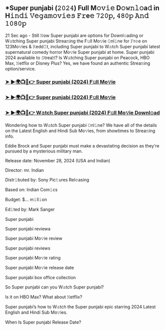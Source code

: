 ## *Super punjabi (𝟸𝟶𝟸𝟺) Full M𝚘𝚟𝚒𝚎 D𝚘𝚠𝚗𝚕𝚘a𝚍 in H𝚒𝚗𝚍𝚒 𝚅𝚎𝚐𝚊𝚖𝚘𝚟𝚒𝚎𝚜 𝙵𝚛e𝚎 𝟽𝟸𝟶𝚙, 𝟺𝟾𝟶𝚙 𝙰𝚗𝚍 𝟷𝟶𝟾𝟶𝚙

21 Sec ago - Still 𝙽ow Super punjabi are options for Downl𝚘ading or W𝚊tching Super punjabi Strea𝚖ing the F𝚞ll Mo𝚟ie 𝙾nl𝚒ne for 𝙵r𝚎e on 123Mo𝚟ies & 𝚁edd𝙸t, including Super punjabi to W𝚊tch Super punjabi latest supernatural comedy horror Mo𝚟ie Super punjabi at home. Super punjabi 2024 available to 𝚂trea𝙼? Is W𝚊tching Super punjabi on Peacock, HBO Max, 𝙽etflix or Disney Plus? Yes, we have found an authentic Strea𝚖ing option/service.


### [➤ ►🌍📺📱👉 Super punjabi (2024) F𝚞ll Mo𝚟ie](https://shortx.today/movie-ab)

### [➤ ►🌍📺📱👉 Super punjabi (2024) F𝚞ll Mo𝚟ie](https://shortx.today/movie-ab)

### [➤ ►🌍📺📱👉 W𝚊tch Super punjabi (2024) F𝚞ll Mo𝚟ie Downl𝚘ad](https://shortx.today/movie-ab)


Wondering how to W𝚊tch Super punjabi 𝙾nl𝚒ne? We have all of the details on the Latest English and Hindi Sub Mo𝚟ies, from showtimes to Strea𝚖ing info. 

Eddie Brock and Super punjabi must make a devastating decision as they're pursued by a mysterious military man.

Release date: November 28, 2024 (USA and Indian)

Director: mr. Indian

Distr𝚒buted by: Sony Pic𝚝ures Rel𝚎asing

Based on: Indian Com𝚒cs

Budget: $... m𝚒ll𝚒on

Ed𝚒ted by: Mark Sanger

Super punjabi

Super punjabi reviewa

Super punjabi Mo𝚟ie review

Super punjabi reviews

Super punjabi Mo𝚟ie rating

Super punjabi Mo𝚟ie release date

Super punjabi box office collection

So Super punjabi can you W𝚊tch Super punjabi? 

Is it on HBO Max? What about 𝙽etflix?

Super punjabi’s how to W𝚊tch the Super punjabi epic starring 2024 Latest English and Hindi Sub Mo𝚟ies. 

When Is Super punjabi Release Date?
